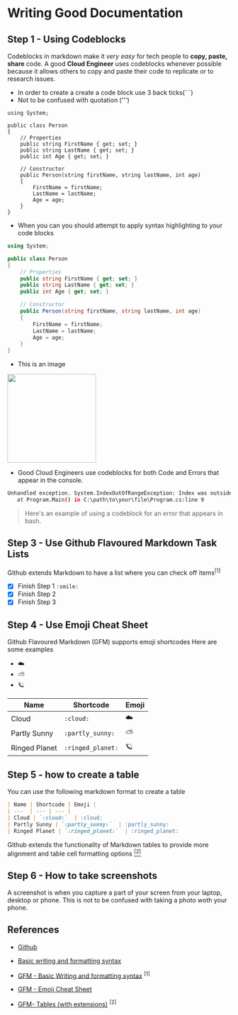 # Writing Good Documentation
## Step 1 - Using Codeblocks

Codeblocks in markdown make it *very easy* for tech people to **copy, paste, share** code.
A good __Cloud Engineer__ uses codeblocks whenever possible because it allows others to copy and paste their code to replicate or to research issues.

- In order to create a create a code block use 3 back ticks(```)
- Not to be confused with quotation (''')
```
using System;

public class Person
{
    // Properties
    public string FirstName { get; set; }
    public string LastName { get; set; }
    public int Age { get; set; }

    // Constructor
    public Person(string firstName, string lastName, int age)
    {
        FirstName = firstName;
        LastName = lastName;
        Age = age;
    }
}
```

- When you can you should attempt to apply syntax highlighting to your code blocks

``` C#
using System;

public class Person
{
    // Properties
    public string FirstName { get; set; }
    public string LastName { get; set; }
    public int Age { get; set; }

    // Constructor
    public Person(string firstName, string lastName, int age)
    {
        FirstName = firstName;
        LastName = lastName;
        Age = age;
    }
}
```
- This is an image
<img width="200px" src="https://github.com/iykeDigit/example/assets/49472273/8ecb6ec6-39af-44d4-9a0a-5e24f70aff6d" />

- Good Cloud Engineers use codeblocks for both Code and Errors that appear in the console.

```bash
Unhandled exception. System.IndexOutOfRangeException: Index was outside the bounds of the array.
   at Program.Main() in C:\path\to\your\file\Program.cs:line 9
```
> Here's an example of using a codeblock for an error that appears in bash.


## Step 3 - Use Github Flavoured Markdown Task Lists
Github extends Markdown to have a list where you can check off items<sup>[1]<sup>

- [x] Finish Step 1 `:smile:`
- [x] Finish Step 2
- [x] Finish Step 3

## Step 4 - Use Emoji Cheat Sheet
Github Flavoured Markdown (GFM) supports emoji shortcodes
Here are some examples
- :cloud:
- :partly_sunny:
- :ringed_planet:

| Name | Shortcode | Emoji |
| ---  | --- | --- | 
| Cloud | `:cloud:`  | :cloud:
| Partly Sunny | `:partly_sunny:`  | :partly_sunny:
| Ringed Planet | `:ringed_planet:`  | :ringed_planet:

## Step 5 - how to create a table
You can use the following markdown format to create a table
```md
| Name | Shortcode | Emoji |
| ---  | --- | --- | 
| Cloud | `:cloud:`  | :cloud:
| Partly Sunny | `:partly_sunny:`  | :partly_sunny:
| Ringed Planet | `:ringed_planet:`  | :ringed_planet:
```
Github extends the functionality of Markdown tables to provide more alignment and table cell formatting options [<sup>[2]<sup>](#references)

## Step 6 - How to take screenshots

A screenshot is when you capture a part of your screen from your laptop, desktop or phone.
This is not to be confused with taking a photo woth your phone.




## References
- [Github](https://github.com) 
- [Basic writing and formatting syntax](https://docs.github.com/en/get-started/writing-on-github/getting-started-with-writing-and-formatting-on-github/basic-writing-and-formatting-syntax#quoting-text) 

- [GFM - Basic Writing and formatting syntax](https://docs.github.com/en/get-started/writing-on-github/getting-started-with-writing-and-formatting-on-github/basic-writing-and-formatting-syntax#quoting-text) <sup>[1]<sup>

- [GFM - Emoji Cheat Sheet](https://github.com/ikatyang/emoji-cheat-sheet)
- [GFM- Tables (with extensions)](https://github.github.com/gfm/#tables-extension-) <sup>[2]<sup>


